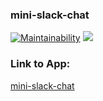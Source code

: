 ### mini-slack-chat

[![Maintainability](https://api.codeclimate.com/v1/badges/9d3a5cdb7c528b8931c8/maintainability)](https://codeclimate.com/github/enmalafeev/frontend-project-lvl4/maintainability)
![](https://github.com/enmalafeev/frontend-project-lvl4/workflows/mini-slack/badge.svg)

### Link to App:

[mini-slack-chat](https://mini-slack-chat.herokuapp.com/)
<!-- * [Heroku CLI](https://devcenter.heroku.com/articles/heroku-cli) -->

<!-- ### Install

```sh
$ make install
```

### Run

```sh
$ make start
``` -->
